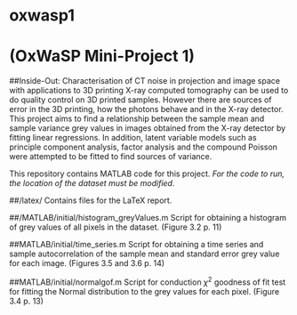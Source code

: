 # oxwasp1
# (OxWaSP Mini-Project 1)

##Inside-Out: Characterisation of CT noise in projection and image space with applications to 3D printing
X-ray computed tomography can be used to do quality control on 3D printed samples. However there are sources of error in the 3D printing, how the photons behave and in the X-ray detector. This project aims to find a relationship between the sample mean and sample variance grey values in images obtained from the X-ray detector by fitting linear regressions. In addition, latent variable models such as principle component analysis, factor analysis and the compound Poisson were attempted to be fitted to find sources of variance.

This repository contains MATLAB code for this project. *For the code to run, the location of the dataset must be modified.*

##/latex/
Contains files for the LaTeX report.

##/MATLAB/initial/histogram_greyValues.m
Script for obtaining a histogram of grey values of all pixels in the dataset. (Figure 3.2 p. 11)

##MATLAB/initial/time_series.m
Script for obtaining a time series and sample autocorrelation of the sample mean and standard error grey value for each image. (Figures 3.5 and 3.6 p. 14)

##MATLAB/initial/normalgof.m
Script for conduction $\chi^2$ goodness of fit test for fitting the Normal distribution to the grey values for each pixel. (Figure 3.4 p. 13)
